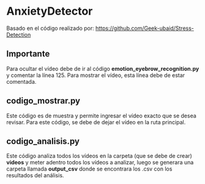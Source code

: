# AnxietyDetector

Basado en el código realizado por: https://github.com/Geek-ubaid/Stress-Detection

## Importante

Para ocultar el vídeo debe de ir al código **emotion_eyebrow_recognition.py** y comentar la línea 125. Para mostrar el vídeo, esta línea debe de estar comentada.

## codigo_mostrar.py

Este código es de muestra y permite ingresar el vídeo exacto que se desea revisar. Para este código, se debe de dejar el vídeo en la ruta principal.

## codigo_analisis.py

Este código analiza todos los vídeos en la carpeta (que se debe de crear) **videos** y meter adentro todos los vídeos a analizar, luego se generara una carpeta llamada **output_csv** donde se encontrara los .csv con los resultados del análisis.